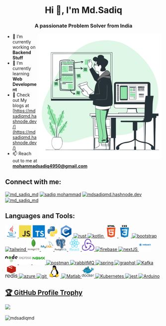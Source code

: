 <h1 align="center">Hi 👋, I'm Md.Sadiq</h1>
<h3 align="center">A passionate Problem Solver from India</h3>
<img align="right" alt="coding" width="400" src="./GIF_Coding.png">

- 🔭 I’m currently working on **Backend Stuff**
- 🌱 I’m currently learning **Web Development**
- 📝 Check out My blogs at [https://mdsadiqmd.hashnode.dev/](https://mdsadiqmd.hashnode.dev/)
- 📫 Reach out to me at **mohammadsadiq4950@gmail.com**

<h2 align="left">Connect with me:</h2>
<p align="left">
  <a href="https://twitter.com/md_sadiq_md" target="blank"><img align="center" src="https://raw.githubusercontent.com/rahuldkjain/github-profile-readme-generator/master/src/images/icons/Social/twitter.svg" alt="md_sadiq_md" height="30" width="40" /></a>
  <a href="https://www.linkedin.com/in/sadiq-mohammad-2b256b227/" target="blank"><img align="center" src="https://raw.githubusercontent.com/rahuldkjain/github-profile-readme-generator/master/src/images/icons/Social/linked-in-alt.svg" alt="sadiq mohammad" height="30" width="40" /></a>
  <a href="https://mdsadiqmd.hashnode.dev/" target="blank"><img align="center" src="https://raw.githubusercontent.com/rahuldkjain/github-profile-readme-generator/master/src/images/icons/Social/hashnode.svg" alt="mdsadiqmd.hashnode.dev" height="30" width="40" /></a>
  <a href="https://instagram.com/md_sadiq_md" target="blank"><img align="center" src="https://raw.githubusercontent.com/rahuldkjain/github-profile-readme-generator/master/src/images/icons/Social/instagram.svg" alt="md_sadiq_md" height="30" width="40" /></a>
</p>

<h2 align="left">Languages and Tools:</h2>
<p align="left"> 
<a href="https://www.java.com" target="_blank" rel="no-referrer">
  <img src="https://raw.githubusercontent.com/devicons/devicon/master/icons/java/java-original.svg" alt="java" width="40" height="40"/>
</a>

<a href="https://developer.mozilla.org/en-US/docs/Web/JavaScript" target="_blank" rel="no-referrer">
  <img src="https://raw.githubusercontent.com/devicons/devicon/master/icons/javascript/javascript-original.svg" alt="javascript" width="40" height="40"/>
</a>

<a href="https://www.typescriptlang.org/" target="_blank" rel="no-referrer">
  <img src="https://raw.githubusercontent.com/devicons/devicon/master/icons/typescript/typescript-original.svg" alt="typescript" width="40" height="40"/>
</a>

<a href="https://www.python.org" target="_blank" rel="no-referrer">
  <img src="https://raw.githubusercontent.com/devicons/devicon/master/icons/python/python-original.svg" alt="python" width="40" height="40"/>
</a>

<a href="https://www.cprogramming.com/" target="_blank" rel="no-referrer">
  <img src="https://raw.githubusercontent.com/devicons/devicon/master/icons/c/c-original.svg" alt="c" width="40" height="40"/>
</a>

<a href="https://www.rust-lang.org" target="_blank" rel="no-referrer">
  <img src="https://rustacean.net/assets/cuddlyferris.svg" alt="rust" width="40" height="40"/>
</a>

<a href="https://kotlinlang.org" target="_blank" rel="no-referrer">
  <img src="https://www.vectorlogo.zone/logos/kotlinlang/kotlinlang-icon.svg" alt="kotlin" width="40" height="40"/>
</a>

<a href="https://www.w3.org/html/" target="_blank" rel="no-referrer">
  <img src="https://raw.githubusercontent.com/devicons/devicon/master/icons/html5/html5-original-wordmark.svg" alt="html5" width="40" height="40"/>
</a>

<a href="https://www.w3schools.com/css/" target="_blank" rel="no-referrer">
  <img src="https://raw.githubusercontent.com/devicons/devicon/master/icons/css3/css3-original-wordmark.svg" alt="css3" width="40" height="40"/>
</a>

<a href="https://getbootstrap.com" target="_blank" rel="no-referrer">
  <img src="https://upload.wikimedia.org/wikipedia/commons/b/b2/Bootstrap_logo.svg" alt="bootstrap" width="40" height="40"/>
</a>

<a href="https://tailwindcss.com/" target="_blank" rel="no-referrer">
  <img src="https://www.vectorlogo.zone/logos/tailwindcss/tailwindcss-icon.svg" alt="tailwind" width="40" height="40"/>
</a>

<a href="https://www.mongodb.com/" target="_blank" rel="no-referrer">
  <img src="https://raw.githubusercontent.com/devicons/devicon/master/icons/mongodb/mongodb-original-wordmark.svg" alt="MongoDB" width="40" height="40"/>
</a>

<a href="https://www.mysql.com/" target="_blank" rel="no-referrer">
  <img src="https://raw.githubusercontent.com/devicons/devicon/master/icons/mysql/mysql-original-wordmark.svg" alt="MySQL" width="40" height="40"/>
</a>

<a href="https://www.postgresql.org" target="_blank" rel="no-referrer">
  <img src="https://raw.githubusercontent.com/devicons/devicon/master/icons/postgresql/postgresql-original-wordmark.svg" alt="PostgreSQL" width="40" height="40"/>
</a>

<a href="https://reactjs.org/" target="_blank" rel="no-referrer">
  <img src="https://raw.githubusercontent.com/devicons/devicon/master/icons/react/react-original-wordmark.svg" alt="react" width="40" height="40"/>
</a>

<a href="https://redux.js.org" target="_blank" rel="no-referrer">
  <img src="https://raw.githubusercontent.com/devicons/devicon/master/icons/redux/redux-original.svg" alt="redux" width="40" height="40"/>
</a>

<a href="https://firebase.google.com/" target="_blank" rel="no-referrer">
  <img src="https://www.vectorlogo.zone/logos/firebase/firebase-icon.svg" alt="firebase" width="40" height="40"/>
</a>

<a href="https://nextjs.org/" target="_blank" rel="no-referrer">
  <img src="https://www.svgrepo.com/show/354113/nextjs-icon.svg" alt="nextJS" width="40" height="40"/>
</a>

<a href="https://webpack.js.org" target="_blank" rel="no-referrer">
  <img src="https://raw.githubusercontent.com/devicons/devicon/d00d0969292a6569d45b06d3f350f463a0107b0d/icons/webpack/webpack-original-wordmark.svg" alt="webpack" width="40" height="40"/>
</a>

<a href="https://nodejs.org" target="_blank" rel="no-referrer">
  <img src="https://raw.githubusercontent.com/devicons/devicon/master/icons/nodejs/nodejs-original-wordmark.svg" alt="nodejs" width="40" height="40"/>
</a>

<a href="https://expressjs.com" target="_blank" rel="no-referrer">
  <img src="https://raw.githubusercontent.com/devicons/devicon/master/icons/express/express-original-wordmark.svg" alt="express" width="40" height="40"/>
</a>

<a href="https://www.nginx.com" target="_blank" rel="no-referrer">
  <img src="https://raw.githubusercontent.com/devicons/devicon/master/icons/nginx/nginx-original.svg" alt="nginx" width="40" height="40"/>
</a>

<a href="https://postman.com" target="_blank" rel="no-referrer">
  <img src="https://www.vectorlogo.zone/logos/getpostman/getpostman-icon.svg" alt="postman" width="40" height="40"/>
</a>

<a href="https://www.rabbitmq.com" target="_blank" rel="no-referrer">
  <img src="https://www.vectorlogo.zone/logos/rabbitmq/rabbitmq-icon.svg" alt="rabbitMQ" width="40" height="40"/>
</a>

<a href="https://spring.io/" target="_blank" rel="no-referrer">
  <img src="https://www.vectorlogo.zone/logos/springio/springio-icon.svg" alt="spring" width="40" height="40"/>
</a>

<a href="https://graphql.org" target="_blank" rel="no-referrer">
  <img src="https://www.vectorlogo.zone/logos/graphql/graphql-icon.svg" alt="graphql" width="40" height="40"/>
</a>

<a href="https://kafka.apache.org/" target="_blank" rel="no-referrer">
  <img src="https://www.vectorlogo.zone/logos/apache_kafka/apache_kafka-icon.svg" alt="Kafka" width="40" height="40"/>
</a>

<a href="https://redis.io" target="_blank" rel="no-referrer">
  <img src="https://raw.githubusercontent.com/devicons/devicon/master/icons/redis/redis-original-wordmark.svg" alt="redis" width="40" height="40"/>
</a>

<a href="https://azure.microsoft.com/en-in/" target="_blank" rel="no-referrer">
  <img src="https://www.vectorlogo.zone/logos/microsoft_azure/microsoft_azure-icon.svg" alt="azure" width="40" height="40"/>
</a>

<a href="https://git-scm.com/" target="_blank" rel="no-referrer">
  <img src="https://www.vectorlogo.zone/logos/git-scm/git-scm-icon.svg" alt="git" width="40" height="40"/>
</a>

<a href="https://www.linux.org/" target="_blank" rel="no-referrer">
  <img src="https://raw.githubusercontent.com/devicons/devicon/master/icons/linux/linux-original.svg" alt="Linux" width="40" height="40"/>
</a>

<a href="https://www.mathworks.com/" target="_blank" rel="no-referrer">
  <img src="https://upload.wikimedia.org/wikipedia/commons/2/21/Matlab_Logo.png" alt="Matlab" width="40" height="40"/>
</a>

<a href="https://www.docker.com/" target="_blank" rel="no-referrer">
  <img src="https://raw.githubusercontent.com/devicons/devicon/master/icons/docker/docker-original-wordmark.svg" alt="docker" width="40" height="40"/>
</a>

<a href="https://kubernetes.io" target="_blank" rel="no-referrer">
  <img src="https://www.vectorlogo.zone/logos/kubernetes/kubernetes-icon.svg" alt="Kubernetes" width="40" height="40"/>
</a>

<a href="https://jestjs.io" target="_blank" rel="no-referrer">
  <img src="https://www.vectorlogo.zone/logos/jestjsio/jestjsio-icon.svg" alt="jest" width="40" height="40"/>
</a>

<a href="https://www.arduino.cc/" target="_blank" rel="no-referrer">
  <img src="https://cdn.worldvectorlogo.com/logos/arduino-1.svg" alt="Arduino" width="40" height="40"/>
</a>

</p>

<a href="https://github.com/mdsadiqmd/github-profile-trophy"><h2>🏆 GitHub Profile Trophy</h2></a>
<a href="https://github.com/mdsadiqmd/github-profile-trophy" style='flex'><img width=800 src="https://github-profile-trophy.vercel.app/?username=mdsadiqmd&row=2&column=5&theme=gruvbox&no-frame=true"/></a>

<p><img align="center" src="https://github-readme-stats.vercel.app/api/top-langs/?username=mdsadiqmd&layout=compact&theme=tokyonight" alt="mdsadiqmd" /></p>
